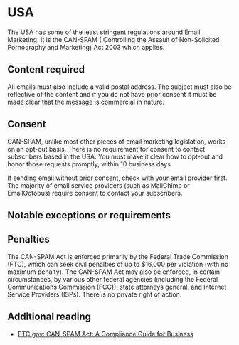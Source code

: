 # USA
The USA has some of the least stringent regulations around Email Marketing. It is the CAN-SPAM ( Controlling the Assault of Non-Solicited Pornography and Marketing) Act 2003 which applies.

## Content required
All emails must also include a valid postal address. The subject must also be reflective of the content and if you do not have prior consent it must be made clear that the message is commercial in nature. 

## Consent
CAN-SPAM, unlike most other pieces of email marketing legislation, works on an opt-out basis. There is no requirement for consent to contact subscribers based in the USA. You must make it clear how to opt-out and honor those requests promptly, within 10 business days

If sending email without prior consent, check with your email provider first. The majority of email service providers (such as MailChimp or EmailOctopus) require consent to contact your subscribers.

## Notable exceptions or requirements


## Penalties
The CAN-SPAM Act is enforced primarily by the Federal Trade Commission (FTC), which can seek civil penalties of up to $16,000 per violation (with no maximum penalty). The CAN-SPAM Act may also be enforced, in certain circumstances, by various other federal agencies (including the Federal Communications Commission (FCC)), state attorneys general, and Internet Service Providers (ISPs). There is no private right of action.


## Additional reading
- [FTC.gov: CAN-SPAM Act: A Compliance Guide for Business](https://www.ftc.gov/tips-advice/business-center/guidance/can-spam-act-compliance-guide-business)
